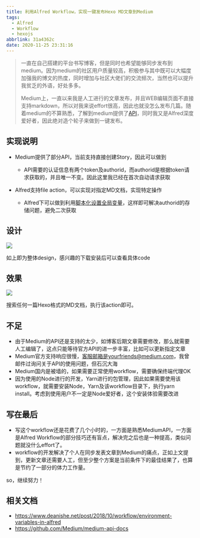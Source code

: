 ```yaml
---
title: 利用Alfred Workflow，实现一键发布Hexo MD文章到Medium
tags:
  - Alfred
  - Workflow
  - hexojs
abbrlink: 31a4362c
date: 2020-11-25 23:31:16
---
```

> 一直在自己搭建的平台书写博客，但是同时也希望能够同步发布到medium。因为medium的社区用户质量较高，积极参与其中既可以大幅度加强我的博文的热度，同时增加与社区大佬们的交流频次，当然也可以提升我贫乏的外语，好处多多。
> 
> Medium上，一直以来我是人工进行的文章发布，并且WEB编辑页面不直接支持markdown，所以对我来说effort很高，因此也就没怎么发布几篇。随着medium的不算熟悉，了解到medium提供了[API](https://github.com/Medium/medium-api-docs)，同时我又是Alfred深度爱好者，因此绝对造个轮子来做到一键发布。


## 实现说明

- Medium提供了部分API，当前支持直接创建Story，因此可以做到
	
	- API需要的认证信息有两个token及authorid，而authorid是根据token请求获取的，并且唯一不变。因此这里我已经在首次自动请求获取
- Alfred支持file action，可以实现对指定MD文档，实现特定操作
	- Alfred下可以做到利用[脚本化设置全局变量](https://www.deanishe.net/post/2018/10/workflow/environment-variables-in-alfred)，这样即可解决authorid的存储问题，避免二次获取

## 设计

![](https://static.1991421.cn/2020/2020-11-25-235130.jpeg)

如上即为整体design，感兴趣的下载安装后可以查看具体code


## 效果


![](https://static.1991421.cn/2020/2020-11-26-001257.gif)

搜索任何一篇Hexo格式的MD文档，执行该action即可。


## 不足

- 由于Medium的API还是支持的太少，如博客后期文章需要修改，那么就需要人工编辑了，这点只能等待官方API的进一步丰富，比如可以更新指定文章
- Medium官方支持响应很慢，客服邮箱是yourfriends@medium.com，我曾邮件过询问关于API的使用问题，但石沉大海
- Medium国内是被墙的，如果需要正常使用workflow，需要确保终端代理OK
- 因为使用的Node进行的开发，Yarn进行的包管理，因此如果需要使用该workflow，就需要安装Node，Yarn及该workflow目录下，执行yarn install。考虑到使用用户不一定是Node爱好者，这个安装体验需要改进

## 写在最后
- 写这个workflow还是花费了几个小时的，一方面是熟悉MediumAPI，一方面是Alfred Workflow的部分技巧还有盲点，解决完之后也是一种提高，类似问题就没什么effort了。
- workflow的开发解决了个人在同步发表文章到Medium的痛点，正如上文提到，更新文章还需要人工，但至少整个方案是当前条件下的最佳结果了，也算是节约了一部分的体力工作量。

so，继续努力！

## 相关文档
-  https://www.deanishe.net/post/2018/10/workflow/environment-variables-in-alfred
-  https://github.com/Medium/medium-api-docs
